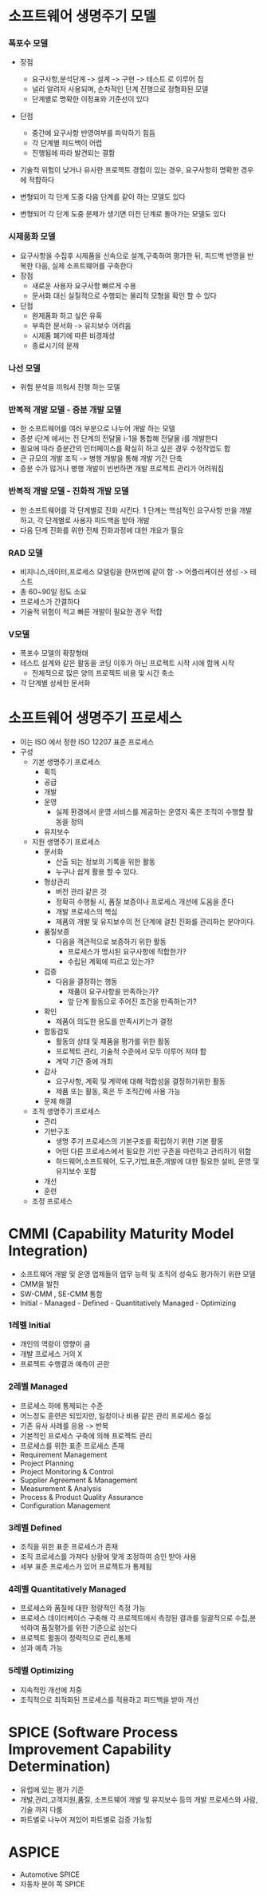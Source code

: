 # 소프트웨어 생명주기 모델
### 폭포수 모델
- 장점
    - 요구사항,분석단계 -> 설계 -> 구현 -> 테스트 로 이루어 짐
    - 널리 알려저 사용되며, 순차적인 단계 진행으로 정형화된 모델
    - 단계별로 명확한 이정표와 기준선이 있다
- 단점
    - 중간에 요구사항 반영여부를 파악하기 힘듬
    - 각 단계별 피드백이 어렵
    - 진행됨에 따라 발견되는 결함

- 기술적 위험이 낮거나 유사한 프로젝트 경험이 있는 경우, 요구사항히 명확한 경우에 적합하다
- 변형되어 각 단계 도중 다음 단계를 같이 하는 모델도 있다
- 변형되어 각 단계 도중 문제가 생기면 이전 단계로 돌아가는 모델도 있다

### 시제품화 모델
- 요구사항을 수집후 시제품을 신속으로 설계,구축하여 평가한 뒤, 피드백 반영을 반복한 다음, 실제 소프트웨어를 구축한다
- 장점
    - 새로운 사용자 요구사항 빠르게 수용
    - 문서화 대신 실질적으로 수행되는 물리적 모형을 확인 할 수 있다
- 단점
    - 완제품화 하고 싶은 유혹
    - 부족한 문서화 -> 유지보수 어려움
    - 시제품 폐기에 따른 비경제성
    - 종료시기의 문제

### 나선 모델
- 위험 분석을 끼워서 진행 하는 모델

### 반복적 개발 모델 - 증분 개발 모델
- 한 소프트웨어를 여러 부분으로 나누어 개발 하는 모델
- 증분 i단계 에서는 전 단계의 전달물 i-1을 통합해 전달물 i를 개발한다
- 필요에 따라 증분간의 인터페이스를 확실히 하고 싶은 경우 수정작업도 함
- 큰 규모의 개발 조직 -> 병행 개발을 통해 개발 기간 단축
- 증분 수가 많거나 병행 개발이 빈번하면 개발 프로젝트 관리가 어려워짐

### 반복적 개발 모델 - 진화적 개발 모델
- 한 소프트웨어를 각 단계별로 진화 시킨다. 1 단계는 핵심적인 요구사항 만을 개발 하고, 각 단계별로 사용자 피드백을 받아 개발
- 다음 단계 진화를 위한 전체 진화과정에 대한 개요가 필요

### RAD 모델
- 비지니스,데이터,프로세스 모델링을 한꺼번에 같이 함 -> 어플리케이션 생성 -> 테스트
- 총 60~90일 정도 소요
- 프로세스가 간결하다
- 기술적 위험이 적고 빠른 개발이 필요한 경우 적합

### V모델
- 폭포수 모델의 확장형태
- 테스트 설계와 같은 활동을 코딩 이후가 아닌 프로젝트 시작 시에 함께 시작
    - 전체적으로 많은 양의 프로젝트 비용 및 시간 축소
- 각 단계별 상세한 문서화

# 소프트웨어 생명주기 프로세스
- 이는 ISO 에서 정한 ISO 12207 표준 프로세스 
- 구성
    - 기본 생명주기 프로세스
        - 획득
        - 공급
        - 개발
        - 운영
            - 실제 환경에서 운영 서비스를 제공하는 운영자 혹은 조직이 수행할 활동을 정의
        - 유지보수
    - 지원 생명주기 프로세스
        - 문서화
            - 산출 되는 정보의 기록을 위한 활동
            - 누구나 쉽게 활용 할 수 있다.
        - 형상관리
            - 버전 관리 같은 것
            - 정확히 수행될 시, 품질 보증이나 프로세스 개선에 도움을 준다
            - 개발 프로세스의 핵심
            - 제품의 개발 및 유지보수의 전 단계에 걸친 진화를 관리하는 분야이다.
        - 품질보증
            - 다음을 객관적으로 보증하기 위한 활동
                - 프로세스가 명시된 요구사항에 적합한가?
                - 수립된 계획에 따르고 있는가?
        - 검증
            - 다음을 결정하는 행동
                - 제품이 요구사항을 만족하는가?
                - 앞 단계 활동으로 주어진 조건을 만족하는가?
        - 확인
            - 제품이 의도한 용도를 만족시키는가 결정
        - 합동검토
            - 활동의 상태 및 제품을 평가를 위한 활동
            - 프로젝트 관리, 기술적 수준에서 모두 이루어 져야 함
            - 계약 기간 중에 개최
        - 감사
            - 요구사항, 계획 및 계약에 대해 적합성을 결정하기위한 활동
            - 제품 또는 활동, 혹은 두 조직간에 사용 가능
        - 문제 해결
    - 조직 생명주기 프로세스
        - 관리
        - 기반구조
            - 생명 주기 프로세스의 기본구조를 확립하기 위한 기본 활동
            - 어떤 다른 프로세스에서 필요한 기반 구존을 마련하고 관리하기 위함
            - 하드웨어,소프트웨어, 도구,기법,표준,개발에 대한 필요한 설비, 운영 및 유지보수 포함
        - 개선
        - 훈련
    - 조정 프로세스


# CMMI (Capability Maturity Model Integration)
- 소프트웨어 개발 및 운영 업체들의 업무 능력 및 조직의 성숙도 평가하기 위한 모델
- CMM을 발전
- SW-CMM , SE-CMM 통합
- Initial - Managed - Defined - Quantitatively Managed - Optimizing
### 1레벨 Initial
- 개인의 역량이 영향이 큼
- 개발 프로세스 거의 X
- 프로젝트 수행결과 예측이 곤란
### 2레벨 Managed
- 프로세스 하에 통제되는 수준
- 어느정도 훈련은 되있지만, 일정이나 비용 같은 관리 프로세스 중심
- 기존 유사 사례를 응용 -> 반복
- 기본적인 프로세스 구축에 의해 프로젝트 관리
- 프로세스를 위한 표준 프로세스 존재
- Requirement Management
- Project Planning
- Project Monitoring & Control
- Supplier Agreement & Management
- Measurement & Analysis
- Process & Product Quality Assurance
- Configuration Management

### 3레벨 Defined
- 조직을 위한 표준 프로세스가 존재
- 조직 프로세스를 가져다 상황에 맞게 조정하여 승인 받아 사용
- 세부 표준 프로세스가 있어 프로젝트가 통제됨

### 4레벨 Quantitatively Managed
- 프로세스와 품질에 대한 정량적인 측정 가능
- 프로세스 데이터베이스 구축해 각 프로젝트에서 측정된 결과를 일괄적으로 수집,분석하여 품질평가를 위한 기준으로 삼는다
- 프로젝트 활동이 정략적으로 관리,통제
- 성과 예측 가능

### 5레벨 Optimizing
- 지속적인 개선에 치중
- 조직적으로 최적화된 프로세스를 적용하고 피드백을 받아 개선

# SPICE (Software Process Improvement Capability Determination)
- 유럽에 있는 평가 기준
- 개발,관리,고객지원,품질, 소프트웨어 개발 및 유지보수 등의 개발 프로세스와 사람,기술 까지 다룸
- 파트별로 나누어 져있어 파트별로 검증 가능함

# ASPICE
- Automotive SPICE
- 자동차 분야 쪽 SPICE